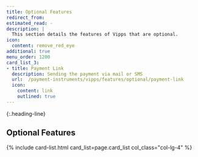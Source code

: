 ```yaml
---
title: Optional Features
redirect_from:
estimated_read: -
description: |
  This section details the features of Vipps that are optional.
icon:
  content: remove_red_eye
additional: true
menu_order: 1200
card_list_3: 
- title: Payment Link
  description: Sending the payment via mail or SMS
  url:  /payment-instruments/vipps/features/optional/payment-link
  icon:
    content: link
    outlined: true
---
```



{:.heading-line}

## Optional Features

{% include card-list.html card_list=page.card_list
    col_class="col-lg-4" %}